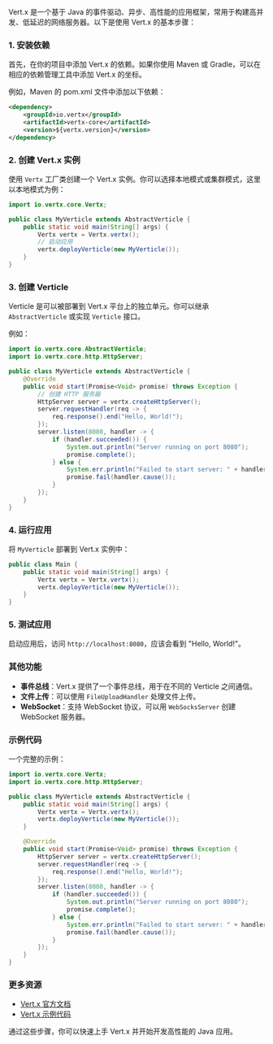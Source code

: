 Vert.x 是一个基于 Java 的事件驱动、异步、高性能的应用框架，常用于构建高并发、低延迟的网络服务器。以下是使用 Vert.x 的基本步骤：

### 1. 安装依赖
首先，在你的项目中添加 Vert.x 的依赖。如果你使用 Maven 或 Gradle，可以在相应的依赖管理工具中添加 Vert.x 的坐标。

例如，Maven 的 pom.xml 文件中添加以下依赖：
```xml
<dependency>
    <groupId>io.vertx</groupId>
    <artifactId>vertx-core</artifactId>
    <version>${vertx.version}</version>
</dependency>
```

### 2. 创建 Vert.x 实例
使用 `Vertx` 工厂类创建一个 Vert.x 实例。你可以选择本地模式或集群模式，这里以本地模式为例：
```java
import io.vertx.core.Vertx;

public class MyVerticle extends AbstractVerticle {
    public static void main(String[] args) {
        Vertx vertx = Vertx.vertx();
        // 启动应用
        vertx.deployVerticle(new MyVerticle());
    }
}
```

### 3. 创建 Verticle
Verticle 是可以被部署到 Vert.x 平台上的独立单元。你可以继承 `AbstractVerticle` 或实现 `Verticle` 接口。

例如：
```java
import io.vertx.core.AbstractVerticle;
import io.vertx.core.http.HttpServer;

public class MyVerticle extends AbstractVerticle {
    @Override
    public void start(Promise<Void> promise) throws Exception {
        // 创建 HTTP 服务器
        HttpServer server = vertx.createHttpServer();
        server.requestHandler(req -> {
            req.response().end("Hello, World!");
        });
        server.listen(8080, handler -> {
            if (handler.succeeded()) {
                System.out.println("Server running on port 8080");
                promise.complete();
            } else {
                System.err.println("Failed to start server: " + handler.cause());
                promise.fail(handler.cause());
            }
        });
    }
}
```

### 4. 运行应用
将 `MyVerticle` 部署到 Vert.x 实例中：
```java
public class Main {
    public static void main(String[] args) {
        Vertx vertx = Vertx.vertx();
        vertx.deployVerticle(new MyVerticle());
    }
}
```

### 5. 测试应用
启动应用后，访问 `http://localhost:8080`，应该会看到 "Hello, World!"。

### 其他功能
- **事件总线**：Vert.x 提供了一个事件总线，用于在不同的 Verticle 之间通信。
- **文件上传**：可以使用 `FileUploadHandler` 处理文件上传。
- **WebSocket**：支持 WebSocket 协议，可以用 `WebSocksServer` 创建 WebSocket 服务器。

### 示例代码
一个完整的示例：
```java
import io.vertx.core.Vertx;
import io.vertx.core.http.HttpServer;

public class MyVerticle extends AbstractVerticle {
    public static void main(String[] args) {
        Vertx vertx = Vertx.vertx();
        vertx.deployVerticle(new MyVerticle());
    }

    @Override
    public void start(Promise<Void> promise) throws Exception {
        HttpServer server = vertx.createHttpServer();
        server.requestHandler(req -> {
            req.response().end("Hello, World!");
        });
        server.listen(8080, handler -> {
            if (handler.succeeded()) {
                System.out.println("Server running on port 8080");
                promise.complete();
            } else {
                System.err.println("Failed to start server: " + handler.cause());
                promise.fail(handler.cause());
            }
        });
    }
}
```

### 更多资源
- [Vert.x 官方文档](https://vertx.io/docs/)
- [Vert.x 示例代码](https://github.com/vert-x3/vertx-examples)

通过这些步骤，你可以快速上手 Vert.x 并开始开发高性能的 Java 应用。
